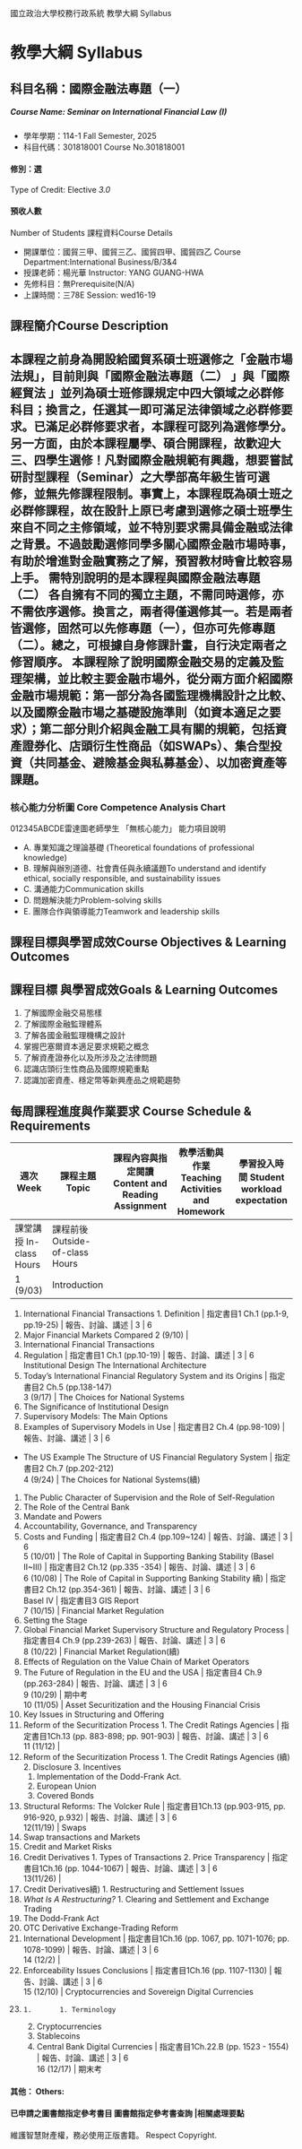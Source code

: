 國立政治大學校務行政系統 教學大綱 Syllabus
# 教學大綱 Syllabus
##  科目名稱：國際金融法專題（一）
#####  Course Name: Seminar on International Financial Law (I)
  * 學年學期：114-1 Fall Semester, 2025 
  * 科目代碼：301818001 Course No.301818001
#### 修別：選
Type of Credit: Elective 
_3.0_
#### 預收人數
Number of Students
課程資料Course Details
  * 開課單位：國貿三甲、國貿三乙、國貿四甲、國貿四乙 Course Department:International Business/B/3&4 
  * 授課老師：楊光華 Instructor: YANG GUANG-HWA 
  * 先修科目：無Prerequisite(N/A)
  * 上課時間：三78E Session: wed16-19 
##  課程簡介Course Description
本課程之前身為開設給國貿系碩士班選修之「金融市場法規」，目前則與「國際金融法專題（二） 」與「國際經貿法 」並列為碩士班修課規定中四大領域之必群修科目；換言之，任選其一即可滿足法律領域之必群修要求。已滿足必群修要求者，本課程可認列為選修學分。 另一方面，由於本課程屬學、碩合開課程，故歡迎大三、四學生選修！凡對國際金融規範有興趣，想要嘗試研討型課程（Seminar）之大學部高年級生皆可選修，並無先修課程限制。事實上，本課程既為碩士班之必群修課程，故在設計上原已考慮到選修之碩士班學生來自不同之主修領域，並不特別要求需具備金融或法律之背景。不過鼓勵選修同學多關心國際金融市場時事，有助於增進對金融實務之了解，預習教材時會比較容易上手。 需特別說明的是本課程與國際金融法專題（二） 各自擁有不同的獨立主題，不需同時選修，亦不需依序選修。換言之，兩者得僅選修其一。若是兩者皆選修，固然可以先修專題（一），但亦可先修專題（二）。總之，可根據自身修課計畫，自行決定兩者之修習順序。 本課程除了說明國際金融交易的定義及監理架構，並比較主要金融市場外，從分兩方面介紹國際金融市場規範：第一部分為各國監理機構設計之比較、以及國際金融市場之基礎設施準則（如資本適足之要求）；第二部分則介紹與金融工具有關的規範，包括資產證券化、店頭衍生性商品（如SWAPs）、集合型投資（共同基金、避險基金與私募基金）、以加密資產等課題。  
---  
###  核心能力分析圖 Core Competence Analysis Chart
012345ABCDE雷達圖老師學生
「無核心能力」 
能力項目說明
  * A. 專業知識之理論基礎 (Theoretical foundations of professional knowledge)
  * B. 理解與辦別道德、社會責任與永續議題To understand and identify ethical, socially responsible, and sustainability issues
  * C. 溝通能力Communication skills
  * D. 問題解決能力Problem-solving skills
  * E. 團隊合作與領導能力Teamwork and leadership skills
##  課程目標與學習成效Course Objectives & Learning Outcomes 
課程目標 與學習成效Goals & Learning Outcomes  
---  
  1. 了解國際金融交易態樣
  2. 了解國際金融監理體系
  3. 了解各國金融監理機構之設計
  4. 掌握巴塞爾資本適足要求規範之概念
  5. 了解資產證券化以及所涉及之法律問題
  6. 認識店頭衍生性商品及國際規範重點
  7. 認識加密資產、穩定幣等新興產品之規範趨勢
##  每周課程進度與作業要求 Course Schedule & Requirements
|  週次 Week |  課程主題 Topic |  課程內容與指定閱讀 Content and Reading Assignment |  教學活動與作業 Teaching Activities and Homework |  學習投入時間 Student workload expectation  
---|---|---|---|---  
課堂講授 In-class Hours |  課程前後 Outside-of-class Hours  
1 (9/03) |  Introduction
  1. International Financial Transactions
    1. Definition
|  指定書目1 Ch.1 (pp.1-9,  pp.19-25) |  報告、討論、講述 |  3 |  6  
  1. Major Financial Markets Compared
2 (9/10) | 
  1. International Financial Transactions
  1. Regulation
|  指定書目1 Ch.1 (pp.10-19) |  報告、討論、講述 |  3 |  6  
Institutional Design The International Architecture
  1. Today’s International Financial Regulatory System and its Origins
|  指定書目2 Ch.5 (pp.138-147)  
3 (9/17) |  The Choices for National Systems
  1. The Significance of Institutional Design
  2. Supervisory Models: The Main Options
  3. Examples of Supervisory Models in Use
|  指定書目2 Ch.4 (pp.98-109) |  報告、討論、講述 |  3 |  6  
  * The US Example
The Structure of US Financial Regulatory System |  指定書目2 Ch.7 (pp.202-212)  
4 (9/24) |  The Choices for National Systems(續)
  1. The Public Character of Supervision and the Role of Self-Regulation
  2. The Role of the Central Bank
  3. Mandate and Powers
  4. Accountability, Governance, and Transparency
  5. Costs and Funding
|  指定書目2 Ch.4 (pp.109~124) |  報告、討論、講述 |  3 |  6  
5 (10/01) |  The Role of Capital in Supporting Banking Stability (Basel II~III) |  指定書目2 Ch.12 (pp.335 -354) |  報告、討論、講述 |  3 |  6  
6 (10/08) |  The Role of Capital in Supporting Banking Stability 續) |  指定書目2 Ch.12 (pp.354-361) |  報告、討論、講述 |  3 |  6  
Basel IV |  指定書目3 GIS Report   
7 (10/15) |  Financial Market Regulation
  1. Setting the Stage
  2. Global Financial Market Supervisory Structure and Regulatory Process
|  指定書目4 Ch.9 (pp.239-263) |  報告、討論、講述 |  3 |  6  
8 (10/22) |  Financial Market Regulation(續)
  1. Effects of Regulation on the Value Chain of Market Operators
  2. The Future of Regulation in the EU and the USA
|  指定書目4 Ch.9 (pp.263-284) |  報告、討論、講述 |  3 |  6  
9 (10/29) |  期中考  
10 (11/05) |  Asset Securitization and the Housing Financial Crisis
  1. Key Issues in Structuring and Offering
  1. Reform of the Securitization Process
    1. The Credit Ratings Agencies
|  指定書目1Ch.13 (pp. 883-898;  pp. 901-903) |  報告、討論、講述 |  3 |  6  
11 (11/12) | 
  1. Reform of the Securitization Process
    1. The Credit Ratings Agencies (續)
    2. Disclosure
    3. Incentives
      1. Implementation of the Dodd-Frank Act.
      2. European Union
      3. Covered Bonds
  1. Structural Reforms: The Volcker Rule
|  指定書目1Ch.13 (pp.903-915,  pp. 916-920,  p.932) |  報告、討論、講述 |  3 |  6  
12(11/19) |  Swaps
  1. Swap transactions and Markets
  2. Credit and Market Risks
  3. Credit Derivatives
    1. Types of Transactions
    2. Price Transparency
|  指定書目1Ch.16 (pp. 1044-1067) |  報告、討論、講述 |  3 |  6  
13(11/26) | 
  1. Credit Derivatives續)
    1. Restructuring and Settlement Issues
  1. _What Is A Restructuring?_
    1. Clearing and Settlement and Exchange Trading
  1. The Dodd-Frank Act
  2. OTC Derivative Exchange-Trading Reform
  3. International Development
|  指定書目1Ch.16 (pp. 1067,  pp. 1071-1076;  pp. 1078-1099) |  報告、討論、講述 |  3 |  6  
14 (12/2) | 
  1. Enforceability Issues
Conclusions |  指定書目1Ch.16 (pp. 1107-1130) |  報告、討論、講述 |  3 |  6  
15 (12/10) |  Cryptocurrencies and Sovereign Digital Currencies
  1.     1.       1. Terminology
      2. Cryptocurrencies
      3. Stablecoins
      4. Central Bank Digital Currencies
|  指定書目1Ch.22.B (pp. 1523 - 1554) |  報告、討論、講述 |  3 |  6  
16 (12/17) |  期末考  
####  其他： Others:
####  已申請之圖書館指定參考書目  圖書館指定參考書查詢 |相關處理要點
維護智慧財產權，務必使用正版書籍。 Respect Copyright.